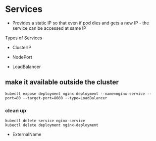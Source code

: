# Services

- Provides a static IP so that even if pod dies and gets a new IP - the service can be accessed at same IP


Types of Services

- ClusterIP

- NodePort

- LoadBalancer

## make it available outside the cluster

```
kubectl expose deployment nginx-deployment --name=nginx-service --port=80 --target-port=8080 --type=LoadBalancer
```

### clean up
```
kubectl delete service nginx-service
kubectl delete deployment nginx-deployment
```

- ExternalName